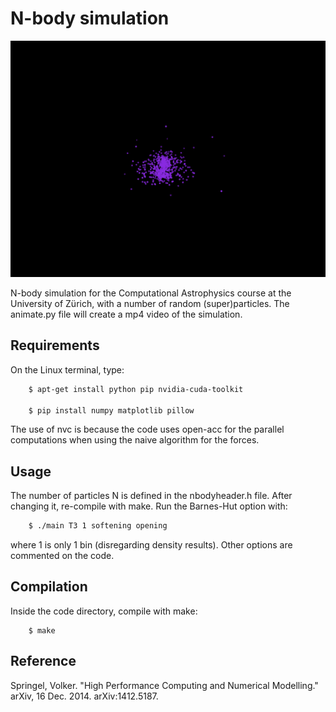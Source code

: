 # N-body simulation

![Simulation Thumbnail](end.gif)

N-body simulation for the Computational Astrophysics course at the University of Zürich, with a number of random (super)particles. The animate.py file will create a mp4 video of the simulation.

## Requirements

On the Linux terminal, type:

```bash
	$ apt-get install python pip nvidia-cuda-toolkit

	$ pip install numpy matplotlib pillow
```

The use of nvc is because the code uses open-acc for the parallel computations when using the naive algorithm for the forces.

## Usage

The number of particles N is defined in the nbodyheader.h file. After changing it, re-compile with make. Run the Barnes-Hut option with:

```bash
	$ ./main T3 1 softening opening
```

where 1 is only 1 bin (disregarding density results). Other options are commented on the code.

## Compilation

Inside the code directory, compile with make:

```
	$ make
```

## Reference

Springel, Volker. "High Performance Computing and Numerical Modelling." arXiv, 16 Dec. 2014. arXiv:1412.5187.
